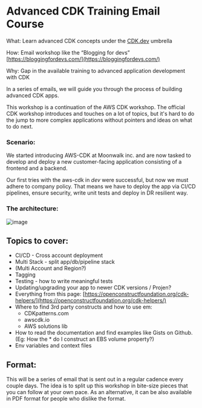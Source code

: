 
# Advanced CDK Training Email Course

What: Learn advanced CDK concepts under the [CDK.dev](http://cdk.dev) umbrella

How: Email workshop like the “Blogging for devs” [https://bloggingfordevs.com/](https://bloggingfordevs.com/)

Why: Gap in the available training to advanced application development with CDK

In a series of emails, we will guide you through the process of building advanced CDK apps.

This workshop is a continuation of the AWS CDK workshop. The official CDK workshop introduces and touches on a lot of topics, but it's hard to do the jump to more complex applications without pointers and ideas on what to do next.

### Scenario:

We started introducing AWS-CDK at Moonwalk inc. and are now tasked to develop and deploy a new customer-facing application consisting of a frontend and a backend.

Our first tries with the aws-cdk in *dev* were successful, but now we must adhere to company policy. That means we have to deploy the app via CI/CD pipelines, ensure security, write unit tests and deploy in DR resilient way.

### The architecture:

![image](https://user-images.githubusercontent.com/45762661/97349778-2fb9e000-1890-11eb-945e-e274b50e3f07.png)

## Topics to cover:

- CI/CD - Cross account deployment
- Multi Stack - split app/db/pipeline stack
- (Multi Account and Region?)
- Tagging
- Testing - how to write meaningful tests
- Updating/upgrading your app to newer CDK versions / Projen?
- Everything from this page: [https://openconstructfoundation.org/cdk-helpers/](https://openconstructfoundation.org/cdk-helpers/)
- Where to find 3rd party constructs and how to use em:
    - CDKpatterns.com
    - awscdk.io
    - AWS solutions lib
- How to read the documentation and find examples like Gists on Github. (Eg: How the * do I construct an EBS volume property?)
- Env variables  and context files

## Format:

This will be a series of email that is sent out in a regular cadence every couple days. The idea is to split up this workshop in bite-size pieces that you can follow at your own pace. 
As an alternative, it can be also available in PDF format for people who dislike the format.
